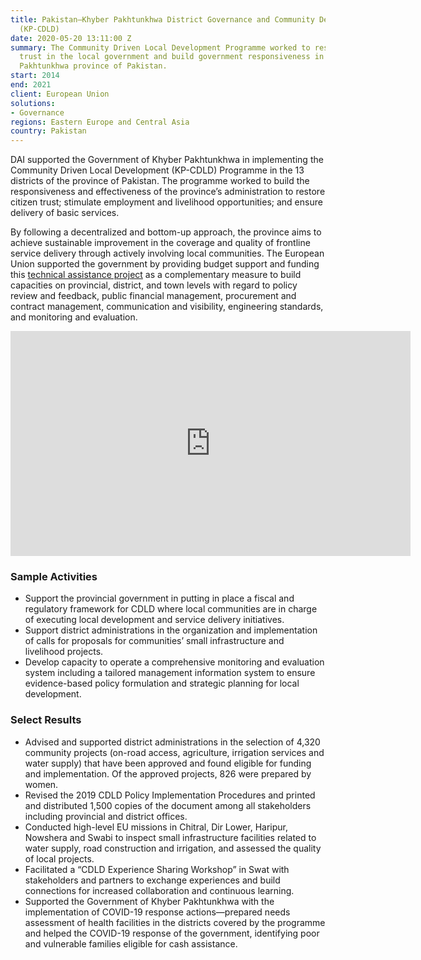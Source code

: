 ```yaml
---
title: Pakistan—Khyber Pakhtunkhwa District Governance and Community Development Programme
  (KP-CDLD)
date: 2020-05-20 13:11:00 Z
summary: The Community Driven Local Development Programme worked to restore community
  trust in the local government and build government responsiveness in the Khyber
  Pakhtunkhwa province of Pakistan.
start: 2014
end: 2021
client: European Union
solutions:
- Governance
regions: Eastern Europe and Central Asia
country: Pakistan
---
```


DAI supported the Government of Khyber Pakhtunkhwa in implementing the Community Driven Local Development (KP-CDLD) Programme in the 13 districts of the province of Pakistan. The programme worked to build the responsiveness and effectiveness of the province’s administration to restore citizen trust; stimulate employment and livelihood opportunities; and ensure delivery of basic services. 

By following a decentralized and bottom-up approach, the province aims to achieve sustainable improvement in the coverage and quality of frontline service delivery through actively involving local communities. The European Union supported the government by providing budget support and funding this [technical assistance project](http://www.cdldta.pk/) as a complementary measure to build capacities on provincial, district, and town levels with regard to policy review and feedback, public financial management, procurement and contract management, communication and visibility, engineering standards, and monitoring and evaluation.

<iframe src="https://player.vimeo.com/video/420759424" width="640" height="360" frameborder="0" allow="autoplay; fullscreen" allowfullscreen></iframe>

### Sample Activities

* Support the provincial government in putting in place a fiscal and regulatory framework for CDLD where local communities are in charge of executing local development and service delivery initiatives.
* Support district administrations in the organization and implementation of calls for proposals for communities’ small infrastructure and livelihood projects.
* Develop capacity to operate a comprehensive monitoring and evaluation system including a tailored management information system to ensure evidence-based policy formulation and strategic planning for local development.

### Select Results

* Advised and supported district administrations in the selection of 4,320 community projects (on-road access, agriculture, irrigation services and water supply) that have been approved and found eligible for funding and implementation. Of the approved projects, 826 were prepared by women.
* Revised the 2019 CDLD Policy Implementation Procedures and printed and distributed 1,500 copies of the document among all stakeholders including provincial and district offices.
* Conducted high-level EU missions in Chitral, Dir Lower, Haripur, Nowshera and Swabi to inspect small infrastructure facilities related to water supply, road construction and irrigation, and assessed the quality of local projects. 
* Facilitated a “CDLD Experience Sharing Workshop” in Swat with stakeholders and partners to exchange experiences and build connections for increased collaboration and continuous learning.
* Supported the Government of Khyber Pakhtunkhwa with the implementation of COVID-19 response actions—prepared needs assessment of health facilities in the districts covered by the programme and helped the COVID-19 response of the government, identifying poor and vulnerable families eligible for cash assistance.